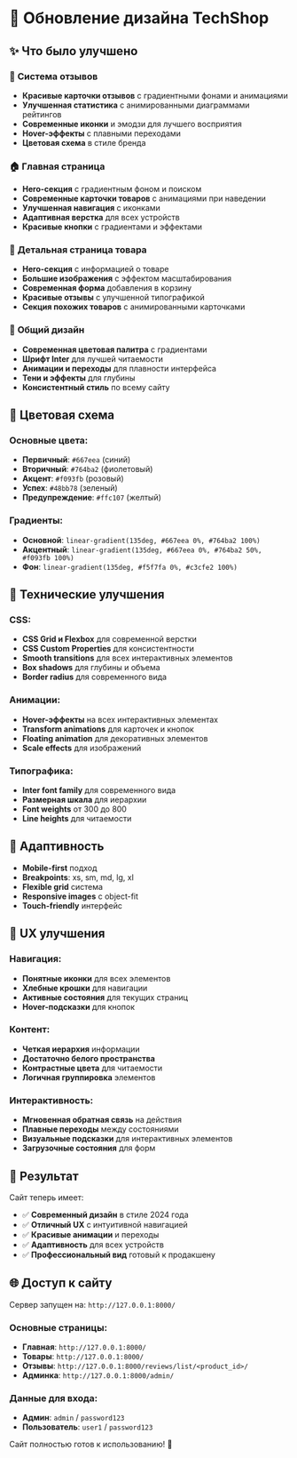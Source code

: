 # 🎨 Обновление дизайна TechShop

## ✨ Что было улучшено

### 🎯 **Система отзывов**
- **Красивые карточки отзывов** с градиентными фонами и анимациями
- **Улучшенная статистика** с анимированными диаграммами рейтингов
- **Современные иконки** и эмодзи для лучшего восприятия
- **Hover-эффекты** с плавными переходами
- **Цветовая схема** в стиле бренда

### 🏠 **Главная страница**
- **Hero-секция** с градиентным фоном и поиском
- **Современные карточки товаров** с анимациями при наведении
- **Улучшенная навигация** с иконками
- **Адаптивная верстка** для всех устройств
- **Красивые кнопки** с градиентами и эффектами

### 📱 **Детальная страница товара**
- **Hero-секция** с информацией о товаре
- **Большие изображения** с эффектом масштабирования
- **Современная форма** добавления в корзину
- **Красивые отзывы** с улучшенной типографикой
- **Секция похожих товаров** с анимированными карточками

### 🎨 **Общий дизайн**
- **Современная цветовая палитра** с градиентами
- **Шрифт Inter** для лучшей читаемости
- **Анимации и переходы** для плавности интерфейса
- **Тени и эффекты** для глубины
- **Консистентный стиль** по всему сайту

## 🎨 **Цветовая схема**

### Основные цвета:
- **Первичный**: `#667eea` (синий)
- **Вторичный**: `#764ba2` (фиолетовый)
- **Акцент**: `#f093fb` (розовый)
- **Успех**: `#48bb78` (зеленый)
- **Предупреждение**: `#ffc107` (желтый)

### Градиенты:
- **Основной**: `linear-gradient(135deg, #667eea 0%, #764ba2 100%)`
- **Акцентный**: `linear-gradient(135deg, #667eea 0%, #764ba2 50%, #f093fb 100%)`
- **Фон**: `linear-gradient(135deg, #f5f7fa 0%, #c3cfe2 100%)`

## 🚀 **Технические улучшения**

### CSS:
- **CSS Grid и Flexbox** для современной верстки
- **CSS Custom Properties** для консистентности
- **Smooth transitions** для всех интерактивных элементов
- **Box shadows** для глубины и объема
- **Border radius** для современного вида

### Анимации:
- **Hover-эффекты** на всех интерактивных элементах
- **Transform animations** для карточек и кнопок
- **Floating animation** для декоративных элементов
- **Scale effects** для изображений

### Типографика:
- **Inter font family** для современного вида
- **Размерная шкала** для иерархии
- **Font weights** от 300 до 800
- **Line heights** для читаемости

## 📱 **Адаптивность**

- **Mobile-first** подход
- **Breakpoints**: xs, sm, md, lg, xl
- **Flexible grid** система
- **Responsive images** с object-fit
- **Touch-friendly** интерфейс

## 🎯 **UX улучшения**

### Навигация:
- **Понятные иконки** для всех элементов
- **Хлебные крошки** для навигации
- **Активные состояния** для текущих страниц
- **Hover-подсказки** для кнопок

### Контент:
- **Четкая иерархия** информации
- **Достаточно белого пространства**
- **Контрастные цвета** для читаемости
- **Логичная группировка** элементов

### Интерактивность:
- **Мгновенная обратная связь** на действия
- **Плавные переходы** между состояниями
- **Визуальные подсказки** для интерактивных элементов
- **Загрузочные состояния** для форм

## 🎉 **Результат**

Сайт теперь имеет:
- ✅ **Современный дизайн** в стиле 2024 года
- ✅ **Отличный UX** с интуитивной навигацией
- ✅ **Красивые анимации** и переходы
- ✅ **Адаптивность** для всех устройств
- ✅ **Профессиональный вид** готовый к продакшену

## 🌐 **Доступ к сайту**

Сервер запущен на: `http://127.0.0.1:8000/`

### Основные страницы:
- **Главная**: `http://127.0.0.1:8000/`
- **Товары**: `http://127.0.0.1:8000/`
- **Отзывы**: `http://127.0.0.1:8000/reviews/list/<product_id>/`
- **Админка**: `http://127.0.0.1:8000/admin/`

### Данные для входа:
- **Админ**: `admin` / `password123`
- **Пользователь**: `user1` / `password123`

Сайт полностью готов к использованию! 🎊
